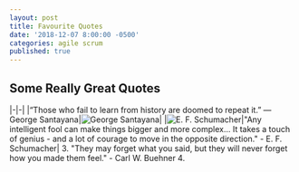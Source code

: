 ```yaml
---
layout: post
title: Favourite Quotes
date: '2018-12-07 8:00:00 -0500'
categories: agile scrum
published: true
---
```

## Some Really Great Quotes

|-|-|
|“Those who fail to learn from history are doomed to repeat it.” ― George Santayana|![George Santayana]({{site.baseurl}}/assets/george_santayana.jpg)|
|![E. F. Schumacher]({{site.baseurl}}/assets/schumacher.jpg)|"Any intelligent fool can make things bigger and more complex... It takes a touch of genius - and a lot of courage to move in the opposite direction." - E. F. Schumacher|
3. "They may forget what you said, but they will never forget how you made them feel." - Carl W. Buehner
4.
